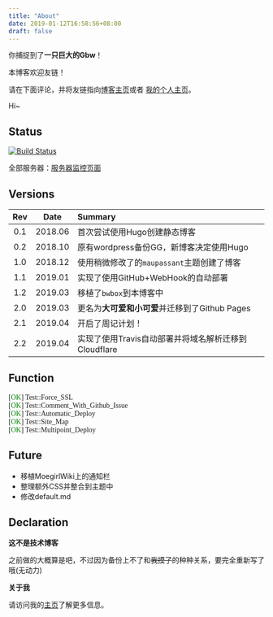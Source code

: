 ```yaml
---
title: "About"
date: 2019-01-12T16:58:56+08:00
draft: false
---
```


<link rel="stylesheet" href="/bwbox.css">

<div class="box box-tip">
<i class="bwicon-tip"> </i>
你捕捉到了<strong>一只巨大的Gbw</strong>！
</div>

<div class="box box-tip">
<i class="bwicon-tip"> </i>
<p>本博客欢迎友链！</p>
请在下面评论，并将友链指向<a href="https://gblog.shaloc.site" target="_blank">博客主页</a>或者
<a href="https://www.shaloc.site" target="_blank">我的个人主页</a>。
</div>

Hi~

## Status

[![Build Status](https://travis-ci.com/Shaloc/blog_hugo.svg?branch=master)](https://travis-ci.com/Shaloc/blog_hugo)

全部服务器：[服务器监控页面](https://status.shaloc.site)

## Versions
|Rev|Date|Summary|
|:-:|:-:|:-|
|0.1|2018.06 |首次尝试使用Hugo创建静态博客|
|0.2|2018.10 |原有wordpress备份GG，新博客决定使用Hugo|
|1.0|2018.12 |使用稍微修改了的`maupassant`主题创建了博客|
|1.1|2019.01 |实现了使用GitHub+WebHook的自动部署|
|1.2|2019.03 |移植了`bwbox`到本博客中|
|2.0|2019.03 |更名为**大可爱和小可爱**并迁移到了Github Pages|
|2.1|2019.04 |开启了周记计划！|
|2.2|2019.04 |实现了使用Travis自动部署并将域名解析迁移到Cloudflare|

## Function
<font face='Consolas'>
[<font color='green'>OK</font>] Test::Force_SSL <br/>
[<font color='green'>OK</font>] Test::Comment_With_Github_Issue <br/>
[<font color='green'>OK</font>] Test::Automatic_Deploy <br/>
[<font color='green'>OK</font>] Test::Site_Map <br/>
[<font color='green'>OK</font>] Test::Multipoint_Deploy <br/></font>

## Future
- 移植MoegirlWiki上的通知栏
- 整理额外CSS并整合到主题中
- 修改default.md

## Declaration

**这不是技术博客**

之前做的大概算是吧，不过因为备份上不了和<del>我摸了</del>的种种关系，要完全重新写了哦(无动力)

**关于我**

请访问我的[主页](https://www.shaloc.site)了解更多信息。
